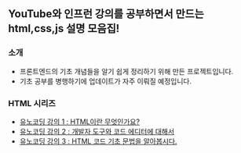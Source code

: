 ## YouTube와 인프런 강의를 공부하면서 만드는 html,css,js 설명 모음집!

### 소개

* 프론트엔드의 기초 개념들을 알기 쉽게 정리하기 위해 만든 프로젝트입니다.
* 기초 공부를 병행하기에 업데이트가 자주 이뤄질 예정입니다.

### HTML 시리즈
* [유노코딩 강의 1 : HTML이란 무엇인가요?](https://github.com/sangjun1126/HCJ_Basic/blob/main/Basic1.md)
* [유노코딩 강의 2 : 개발자 도구와 코드 에디터에 대해서](https://github.com/sangjun1126/HCJ_Basic/blob/main/Basic2.md)
* [유노코딩 강의 3 : HTML 코드 기초 문법을 알아봅시다.](https://github.com/sangjun1126/HCJ_Basic/blob/main/Basic3.md)
